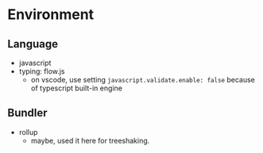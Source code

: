 # Environment

## Language

- javascript
- typing: flow.js
    - on vscode, use setting `javascript.validate.enable: false` because of typescript built-in engine

## Bundler

- rollup
  - maybe, used it here for treeshaking.
